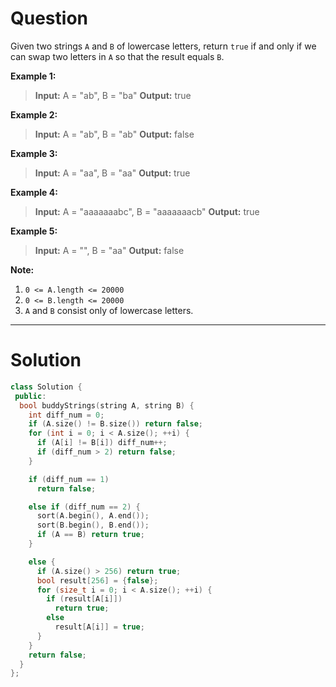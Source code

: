 
# Question

Given two strings  `A`  and  `B` of lowercase letters, return  `true`  if and only if we can swap two letters in  `A`  so that the result equals  `B`.

**Example 1:**

> **Input:** A = "ab", B = "ba"
> **Output:** true

**Example 2:**

> **Input:** A = "ab", B = "ab"
> **Output:** false

**Example 3:**

> **Input:** A = "aa", B = "aa"
> **Output:** true

**Example 4:**

> **Input:** A = "aaaaaaabc", B = "aaaaaaacb"
> **Output:** true

**Example 5:**

> **Input:** A = "", B = "aa"
> **Output:** false

**Note:**

1. `0 <= A.length <= 20000`
2. `0 <= B.length <= 20000`
3. `A`  and `B`  consist only of lowercase letters.


----------

# Solution

```cpp
class Solution {
 public:
  bool buddyStrings(string A, string B) {
    int diff_num = 0;
    if (A.size() != B.size()) return false;
    for (int i = 0; i < A.size(); ++i) {
      if (A[i] != B[i]) diff_num++;
      if (diff_num > 2) return false;
    }

    if (diff_num == 1)
      return false;

    else if (diff_num == 2) {
      sort(A.begin(), A.end());
      sort(B.begin(), B.end());
      if (A == B) return true;
    }

    else {
      if (A.size() > 256) return true;
      bool result[256] = {false};
      for (size_t i = 0; i < A.size(); ++i) {
        if (result[A[i]])
          return true;
        else
          result[A[i]] = true;
      }
    }
    return false;
  }
};
```